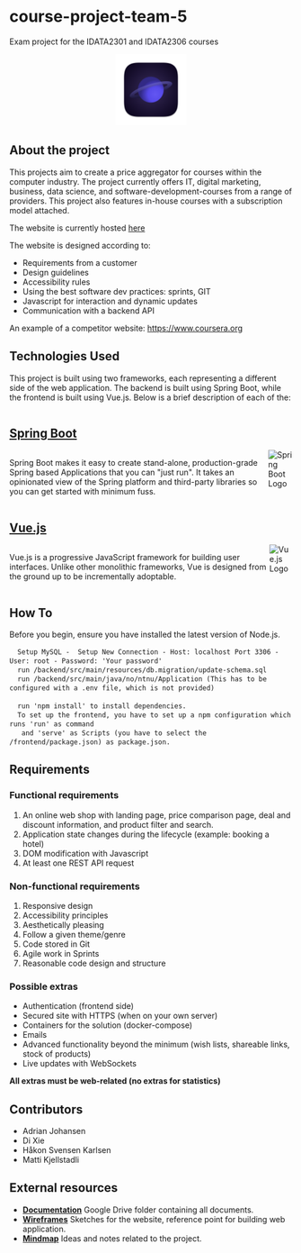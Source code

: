 # course-project-team-5
Exam project for the IDATA2301 and IDATA2306 courses

<p align="center">
  <img src="design/logoApp.svg" alt="Logo" style="width:25%;height:25%;">
</p>


## About the project

This projects aim to create a price aggregator for courses within the computer industry. The project currently offers IT, digital marketing, business, data science, and software-development-courses from a range of providers. This project also features in-house courses with a subscription model attached.

The website is currently hosted [here](http://connect.learniverse.store/)

The website is designed according to:
- Requirements from a customer
- Design guidelines
- Accessibility rules
- Using the best software dev practices: sprints, GIT
- Javascript for interaction and dynamic updates
- Communication with a backend API

An example of a competitor website: https://www.coursera.org

## Technologies Used

This project is built using two frameworks, each representing a different side of the web application. The backend is built using Spring Boot, while the frontend is built using Vue.js. Below is a brief description of each of the:

<div style="display: flex; flex-direction: column">

## [Spring Boot](https://spring.io/projects/spring-boot)

<div style="display: flex">

Spring Boot makes it easy to create stand-alone, production-grade Spring based Applications that you can "just run". It takes an opinionated view of the Spring platform and third-party libraries so you can get started with minimum fuss.

<img src="https://www.vectorlogo.zone/logos/springio/springio-icon.svg" alt="Spring Boot Logo" width="15%" height="15%">

</div>
</div>

<div style="display: flex; flex-direction: column">

## [Vue.js](https://vuejs.org/ )

<div  style="display: flex">

Vue.js is a progressive JavaScript framework for building user interfaces. Unlike other monolithic frameworks, Vue is designed from the ground up to be incrementally adoptable.

<img src="https://vuejs.org/images/logo.png" alt="Vue.js Logo" width="15%" height="15%">

</div>

</div>

## How To
Before you begin, ensure you have installed the latest version of Node.js.

 ```
   Setup MySQL -  Setup New Connection - Host: localhost Port 3306 - User: root - Password: 'Your password'
   run /backend/src/main/resources/db.migration/update-schema.sql
   run /backend/src/main/java/no/ntnu/Application (This has to be configured with a .env file, which is not provided)

   run 'npm install' to install dependencies.
   To set up the frontend, you have to set up a npm configuration which runs 'run' as command 
    and 'serve' as Scripts (you have to select the /frontend/package.json) as package.json.
```

## Requirements

### Functional requirements
1. An online web shop with landing page, price
   comparison page, deal and discount information,
   and product filter and search.
2. Application state changes during the lifecycle
   (example: booking a hotel)
3. DOM modification with Javascript
4. At least one REST API request

### Non-functional requirements
1. Responsive design
2. Accessibility principles
3. Aesthetically pleasing
4. Follow a given theme/genre
5. Code stored in Git
6. Agile work in Sprints
7. Reasonable code design and structure

### Possible extras
- Authentication (frontend side)
- Secured site with HTTPS (when on your own server)
- Containers for the solution (docker-compose)
- Emails
- Advanced functionality beyond the minimum (wish lists,
shareable links, stock of products)
- Live updates with WebSockets

**All extras must be web-related (no extras for statistics)**

## Contributors

- Adrian Johansen
- Di Xie
- Håkon Svensen Karlsen
- Matti Kjellstadli

## External resources

- **[Documentation](https://drive.google.com/drive/folders/1dnp1F-qoZYDw4lbvyHWyZIOfUUeed7VV)** Google Drive folder containing all documents.
- **[Wireframes](https://www.figma.com/file/5t3L0Wnz9uqJoAvucoNp63/IDATA-2301-%26-2306-Wireframes?type=design&node-id=0%3A1&mode=design&t=kIWWhxp0uJbGogJn-1)** Sketches for the website, reference point for building web application.
- **[Mindmap](https://mm.tt/app/map/3112803398?t=xNWqS5i0rP)** Ideas and notes related to the project.
